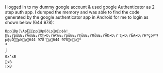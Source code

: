 I logged in to my dummy google account & used google Authenticator as 2 step auth app. 
I dumped the memory and was able to find the code generated by the google authenticator app
in Android for me to login as shown below (644 978):
```
BppBp(\ApËppUp8òLpnp    $       à!∏E;r  pú&E;r  Äò&E;r  X≠D;r  ê©&E;r  pü&E;r  @ü&E;r  0ö&E;r  ÄD≠D;r  ¯@≠D;r  ËA≠D;r  H*Çp    ®*Çp    ¯ÚÉp    `xép    88p    ®`Çp    Ëäèp                          B       n                                                                 ã       A       ˇˇˇˇ           O      `p           644     `p           978     hß
p    @çÒ   pkp       6 4 4   9 7 8       `p           644 978 np       º 
ª 
∫ 
0x‘    xB
xB
xB
```
